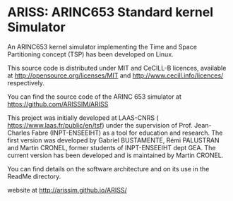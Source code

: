 ARISS: ARINC653 Standard kernel Simulator
==================

An ARINC653 kernel simulator implementing the Time and Space Partitioning concept (TSP) has been developed on Linux.

This source code is distributed under MIT and CeCILL-B licences, available at http://opensource.org/licenses/MIT and http://www.cecill.info/licences/ respectively.

You can find the source code of the ARINC 653 simulator at https://github.com/ARISSIM/ARISS

This project was initially developed at LAAS-CNRS ( https://www.laas.fr/public/en/tsf) under the supervision of Prof. Jean-Charles Fabre (INPT-ENSEEIHT) as a tool for education and research. The first version was developed by Gabriel BUSTAMENTE, Rémi PALUSTRAN and Martin CRONEL, former students of INPT-ENSEEIHT dept GEA. The current version has been developed and is maintained by Martin CRONEL.

You can find details on the software architecture and on its use in the ReadMe directory.

website at http://arissim.github.io/ARISS/
